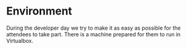 Environment
===========

During the developer day we try to make it as easy as possible for the attendees
to take part. There is a machine prepared for them to run in Virtualbox.

